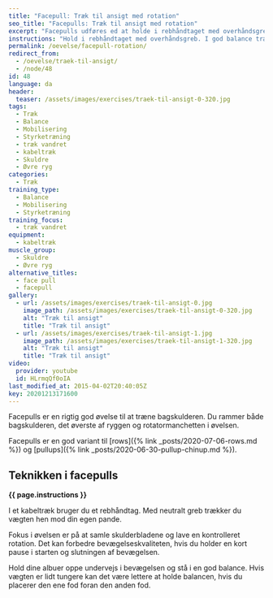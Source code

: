 ```yaml
---
title: "Facepull: Træk til ansigt med rotation"
seo_title: "Facepulls: Træk til ansigt med rotation"
excerpt: "Facepulls udføres ed at holde i rebhåndtaget med overhåndsgreb. I god balance trækker du rebet hen mod dine øjenbryn, mens du holder hovedet og skuldrene i samme position som ved starten."
instructions: "Hold i rebhåndtaget med overhåndsgreb. I god balance trækker du rebet hen mod din egen pande og så langt tilbage som muligt, mens du holder hovedet og skuldrene i samme position som ved starten."
permalink: /oevelse/facepull-rotation/
redirect_from:
  - /oevelse/traek-til-ansigt/
  - /node/48
id: 48
language: da
header:
  teaser: /assets/images/exercises/traek-til-ansigt-0-320.jpg
tags:
  - Træk
  - Balance
  - Mobilisering
  - Styrketræning
  - træk vandret
  - kabeltræk
  - Skuldre
  - Øvre ryg
categories:
  - Træk
training_type: 
  - Balance
  - Mobilisering
  - Styrketræning
training_focus: 
  - træk vandret
equipment:
  - kabeltræk
muscle_group:
  - Skuldre
  - Øvre ryg
alternative_titles:
  - face pull
  - facepull
gallery:
  - url: /assets/images/exercises/traek-til-ansigt-0.jpg
    image_path: /assets/images/exercises/traek-til-ansigt-0-320.jpg
    alt: "Træk til ansigt"
    title: "Træk til ansigt"
  - url: /assets/images/exercises/traek-til-ansigt-1.jpg
    image_path: /assets/images/exercises/traek-til-ansigt-1-320.jpg
    alt: "Træk til ansigt"
    title: "Træk til ansigt"
video:
  provider: youtube
  id: HLrmqQf0oIA
last_modified_at: 2015-04-02T20:40:05Z
key: 20201213171600
---
```


Facepulls er en rigtig god øvelse til at træne bagskulderen. Du rammer både bagskulderen, det øverste af ryggen og rotatormanchetten i øvelsen.

Facepulls er en god variant til [rows]({% link _posts/2020-07-06-rows.md %}) og [pullups]({% link _posts/2020-06-30-pullup-chinup.md %}).

## Teknikken i facepulls

**{{ page.instructions }}**

I et kabeltræk bruger du et rebhåndtag. Med neutralt greb trækker du vægten hen mod din egen pande.

Fokus i øvelsen er på at samle skulderbladene og lave en kontrolleret rotation. Det kan forbedre bevægelseskvaliteten, hvis du holder en kort pause i starten og slutningen af bevægelsen.

Hold dine albuer oppe undervejs i bevægelsen og stå i en god balance. Hvis vægten er lidt tungere kan det være lettere at holde balancen, hvis du placerer den ene fod foran den anden fod.
